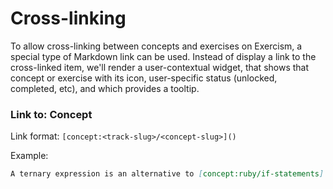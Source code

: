 # Cross-linking

To allow cross-linking between concepts and exercises on Exercism, a special type of Markdown link can be used. Instead of display a link to the cross-linked item, we'll render a user-contextual widget, that shows that concept or exercise with its icon, user-specific status (unlocked, completed, etc), and which provides a tooltip.

### Link to: Concept

Link format: `[concept:<track-slug>/<concept-slug>]()`

Example:

```markdown
A ternary expression is an alternative to [concept:ruby/if-statements].
```
